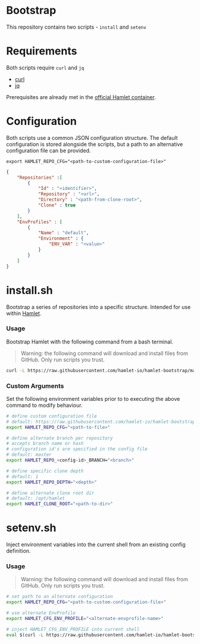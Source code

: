 # Bootstrap

This repository contains two scripts - `install` and `setenv`

# Requirements

Both scripts require `curl` and `jq`

* [curl](https://curl.haxx.se/)
* [jq](https://stedolan.github.io/jq/)

Prerequisites are already met in the [official Hamlet container](https://hub.docker.com/r/hamletio/hamlet).

# Configuration

Both scripts use a common JSON configuration structure. The default configuration is stored alongside the scripts, but a path to an alternative configuration file can be provided.

`export HAMLET_REPO_CFG="<path-to-custom-configuration-file>"`

```json
{
    "Repositories" :[
        {
            "Id" : "<identifier>",
            "Repository" : "<url>",
            "Directory" : "<path-from-clone-root>",
            "Clone" : true
        }
    ],
    "EnvProfiles" : [
        {
            "Name" : "default",
            "Environment" : {
                "ENV_VAR" : "<value>"
            }
        }
    ]
}
```

# install.sh

Bootstrap a series of repositories into a specific structure.
Intended for use within [Hamlet](https://hamlet.io).

### Usage

Bootstrap Hamlet with the following command from a bash terminal. 

> Warning: the following command will download and install files from GitHub. Only run scripts you trust.

```bash
curl -L https://raw.githubusercontent.com/hamlet-io/hamlet-bootstrap/master/install.sh | bash
```

### Custom Arguments

Set the following environment variables prior to to executing the above command to modify behaviour.

```bash
# define custom configuration file
# default: https://raw.githubusercontent.com/hamlet-io/hamlet-bootstrap/master/config.json
export HAMLET_REPO_CFG="<path-to-file>"

# define alternate branch per repository
# accepts branch name or hash
# configuration id's are specified in the config file
# default: master
export HAMLET_REPO_<config-id>_BRANCH="<branch>"

# define specific clone depth
# default: 1
export HAMLET_REPO_DEPTH="<depth>"

# define alternate clone root dir
# default: /opt/hamlet
export HAMLET_CLONE_ROOT="<path-to-dir>"
```

# setenv.sh

Inject environment variables into the current shell from an existing config definition.

### Usage 

> Warning: the following command will download and install files from GitHub. Only run scripts you trust.

```bash
# set path to an alternate configuration
export HAMLET_REPO_CFG="<path-to-custom-configuration-file>"

# use alternate EnvProfile
export HAMLET_CFG_ENV_PROFILE="<alternate-envprofile-name>"

# inject HAMLET_CFG_ENV_PROFILE into current shell
eval $(curl -L https://raw.githubusercontent.com/hamlet-io/hamlet-bootstrap/master/setenv.sh | bash)
```